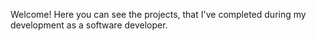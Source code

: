 Welcome! Here you can see the projects, that I've completed during my development as a software developer. 
